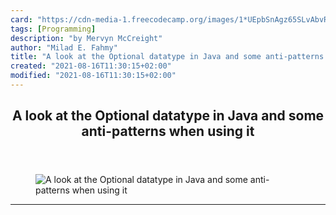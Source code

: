 ```yaml
---
card: "https://cdn-media-1.freecodecamp.org/images/1*UEpbSnAgz65SLvAbvR3nbA.jpeg"
tags: [Programming]
description: "by Mervyn McCreight"
author: "Milad E. Fahmy"
title: "A look at the Optional datatype in Java and some anti-patterns when using it"
created: "2021-08-16T11:30:15+02:00"
modified: "2021-08-16T11:30:15+02:00"
---
```

<div class="site-wrapper">
<main id="site-main" class="site-main outer">
<div class="inner">
<article class="post-full post tag-programming tag-java tag-clean-code tag-software-development tag-technology ">
<header class="post-full-header">
<h1 class="post-full-title">A look at the Optional datatype in Java and some anti-patterns when using it</h1>
</header>
<figure class="post-full-image">
<picture>
<source media="(max-width: 700px)" sizes="1px" srcset="data:image/gif;base64,R0lGODlhAQABAIAAAAAAAP///yH5BAEAAAAALAAAAAABAAEAAAIBRAA7 1w">
<source media="(min-width: 701px)" sizes="(max-width: 800px) 400px,
(max-width: 1170px) 700px,
1400px" srcset="https://cdn-media-1.freecodecamp.org/images/1*UEpbSnAgz65SLvAbvR3nbA.jpeg 300w,
https://cdn-media-1.freecodecamp.org/images/1*UEpbSnAgz65SLvAbvR3nbA.jpeg 600w,
https://cdn-media-1.freecodecamp.org/images/1*UEpbSnAgz65SLvAbvR3nbA.jpeg 1000w,
https://cdn-media-1.freecodecamp.org/images/1*UEpbSnAgz65SLvAbvR3nbA.jpeg 2000w">
<img onerror="this.style.display='none'" src="https://cdn-media-1.freecodecamp.org/images/1*UEpbSnAgz65SLvAbvR3nbA.jpeg" alt="A look at the Optional datatype in Java and some anti-patterns when using it">
</picture>
</figure>
<section class="post-full-content">
<div class="post-content medium-migrated-article">
</div>
<hr>
</section>
</article>
</div>
</main>
</div>
<!-- Google Tag Manager (noscript) -->
<!-- End Google Tag Manager (noscript) -->
